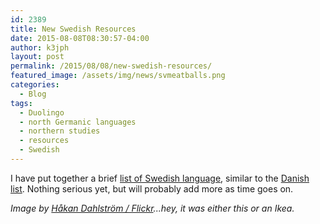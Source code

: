 ```yaml
---
id: 2389
title: New Swedish Resources
date: 2015-08-08T08:30:57-04:00
author: k3jph
layout: post
permalink: /2015/08/08/new-swedish-resources/
featured_image: /assets/img/news/svmeatballs.png
categories:
  - Blog
tags:
  - Duolingo
  - north Germanic languages
  - northern studies
  - resources
  - Swedish
---
```

I have put together a brief [list of Swedish language](/svenska), similar to the [Danish list](/dansk).  Nothing serious yet, but will probably add more as time goes on.

_Image by [Håkan Dahlström / Flickr](https://www.flickr.com/photos/dahlstroms/6901912395)...hey, it was either this or an Ikea._
